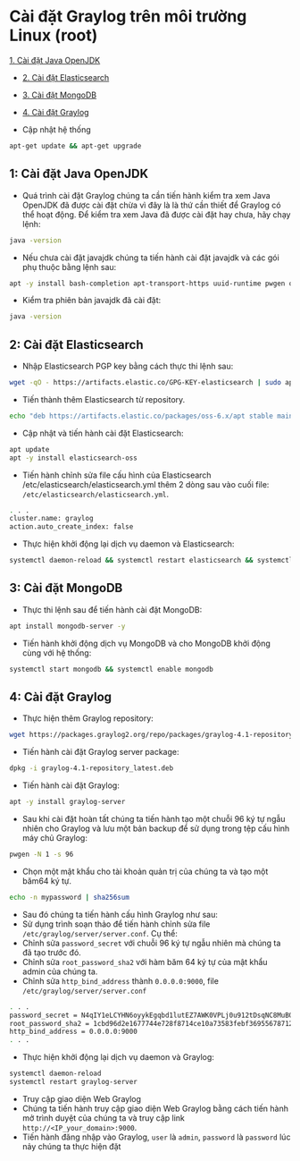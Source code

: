 # Cài đặt Graylog trên môi trường Linux (root)

 [1. Cài đặt Java OpenJDK](#1-cài-đặt-java-openjdk)
- [2. Cài đặt Elasticsearch](#2-cài-đặt-elasticsearch)
- [3. Cài đặt MongoDB](#3-cài-đặt-mongodb)
- [4. Cài đặt Graylog](#4-cài-đặt-graylog)

- Cập nhật hệ thống
```bash
apt-get update && apt-get upgrade
```

## 1: Cài đặt Java OpenJDK
- Quá trình cài đặt Graylog chúng ta cần tiến hành kiểm tra xem Java OpenJDK đã được cài đặt chừa vì đây là là thứ cần thiết để Graylog có thể hoạt động.
Để kiểm tra xem Java đã được cài đặt hay chưa, hãy chạy lệnh:
```bash
java -version
```
- Nếu chưa cài đặt javajdk chúng ta tiến hành cài đặt javajdk và các gói phụ thuộc bằng lệnh sau:
```bash
apt -y install bash-completion apt-transport-https uuid-runtime pwgen openjdk-11-jre-headless
```
- Kiểm tra phiên bản javajdk đã cài đặt:
```bash
java -version
```

## 2: Cài đặt Elasticsearch
- Nhập Elasticsearch PGP key bằng cách thực thi lệnh sau:
```bash
wget -qO - https://artifacts.elastic.co/GPG-KEY-elasticsearch | sudo apt-key add -
```
- Tiến thành thêm Elasticsearch từ repository.
```bash
echo "deb https://artifacts.elastic.co/packages/oss-6.x/apt stable main" | sudo tee -a /etc/apt/sources.list.d/elastic-6.x.list
```
- Cập nhật và tiến hành cài đặt Elasticsearch:
```bash
apt update
apt -y install elasticsearch-oss
```
- Tiến hành chỉnh sửa file cấu hình của Elasticsearch /etc/elasticsearch/elasticsearch.yml thêm 2 dòng sau vào cuối file:
`/etc/elasticsearch/elasticsearch.yml`.
```bash
. . .
cluster.name: graylog
action.auto_create_index: false
```
- Thực hiện khởi động lại dịch vụ daemon và Elasticsearch:
```bash
systemctl daemon-reload && systemctl restart elasticsearch && systemctl enable elasticsearch
```

## 3: Cài đặt MongoDB
- Thực thi lệnh sau để tiến hành cài đặt MongoDB:
```bash
apt install mongodb-server -y
```
- Tiến hành khởi động dịch vụ MongoDB và cho MongoDB khởi động cùng với hệ thống:
```bash
systemctl start mongodb && systemctl enable mongodb
```

## 4: Cài đặt Graylog
- Thực hiện thêm Graylog repository:
```bash
wget https://packages.graylog2.org/repo/packages/graylog-4.1-repository_latest.deb
```
- Tiến hành cài đặt Graylog server package:
```bash
dpkg -i graylog-4.1-repository_latest.deb
```
- Tiến hành cài đặt Graylog:
```bash
apt -y install graylog-server
```
- Sau khi cài đặt hoàn tất chúng ta tiến hành tạo một chuỗi 96 ký tự ngẫu nhiên cho Graylog và lưu một bản backup để sử dụng trong tệp cấu hình máy chủ Graylog:
```bash
pwgen -N 1 -s 96
```
- Chọn một mật khẩu cho tài khoản quản trị của chúng ta và tạo một băm64 ký tự.
```bash
echo -n mypassword | sha256sum
```
- Sau đó chúng ta tiến hành cấu hình Graylog như sau:
- Sử dụng trình soạn thảo để tiến hành chỉnh sửa file `/etc/graylog/server/server.conf`. Cụ thể:
- Chỉnh sửa `password_secret` với chuỗi 96 ký tự ngẫu nhiên mà chúng ta đã tạo trước đó.
- Chỉnh sửa `root_password_sha2` với hàm băm 64 ký tự của mật khẩu admin của chúng ta.
- Chỉnh sửa `http_bind_address` thành `0.0.0.0:9000`, file `/etc/graylog/server/server.conf`
```bash
. . .
password_secret = N4qIY1eLCYHN6oyykEgqbd1lutEZ7AWK0VPLj0u912tDsqNC8MuB0pJLTTWcm9GnOcNMDsYqokTtW6XbNAjgr
root_password_sha2 = 1cbd96d2e1677744e728f8714ce10a73583febf369556787120136
http_bind_address = 0.0.0.0:9000
. . .
```
- Thực hiện khởi động lại dịch vụ daemon và Graylog:
```bash
systemctl daemon-reload
systemctl restart graylog-server
```
- Truy cập giao diện Web Graylog
- Chúng ta tiến hành truy cập giao diện Web Graylog bằng cách tiến hành mở trình duyệt của chúng ta và truy cập link `http://<IP_your_domain>:9000`.
- Tiến hành đăng nhập vào Graylog, `user` là `admin`, `password` là `password` lúc nảy chúng ta thực hiện đặt
